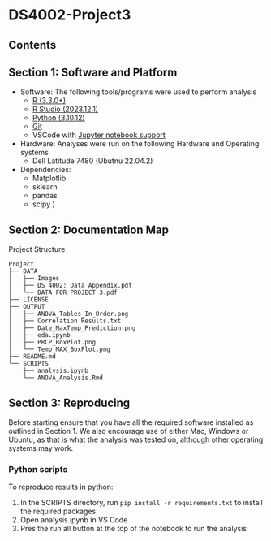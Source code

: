 # DS4002-Project3

## Contents


## Section 1: Software and Platform 
- Software: The following tools/programs were used to perform analysis
    - [R (3.3.0+)](https://cran.rstudio.com/)
    - [R Studio (2023.12.1)](https://posit.co/download/rstudio-desktop/)
    - [Python (3.10.12)](https://www.python.org/downloads/)
    - [Git](https://git-scm.com/)
    - VSCode with [Jupyter notebook support](https://marketplace.visualstudio.com/items?itemName=ms-toolsai.jupyter)
- Hardware: Analyses were run on the following Hardware and Operating systems
    - Dell Latitude 7480 (Ubutnu 22.04.2)
- Dependencies: 
    - Matplotlib
    - sklearn 
    - pandas
    - scipy
) 


## Section 2: Documentation Map
Project Structure
```
Project
├── DATA
│   ├── Images
│   ├── DS 4002: Data Appendix.pdf
│   └── DATA FOR PROJECT 3.pdf
├── LICENSE
├── OUTPUT
│   ├── ANOVA_Tables_In_Order.png
│   ├── Correlation Results.txt
│   ├── Date_MaxTemp_Prediction.png
│   ├── eda.ipynb
│   ├── PRCP_BoxPlot.png
│   └── Temp_MAX_BoxPlot.png
├── README.md
└── SCRIPTS
    ├── analysis.ipynb
    └── ANOVA_Analysis.Rmd
```

## Section 3: Reproducing



Before starting ensure that you have all the required software installed as outlined in Section 1. We also encourage use of either Mac, Windows or Ubuntu, as that is what the analysis was tested on, although other operating systems may work.

### Python scripts
To reproduce results in python:

1. In the SCRIPTS directory, run `pip install -r requirements.txt` to install the required packages
2. Open analysis.ipynb in VS Code
3. Pres the run all button at the top of the notebook to run the analysis

